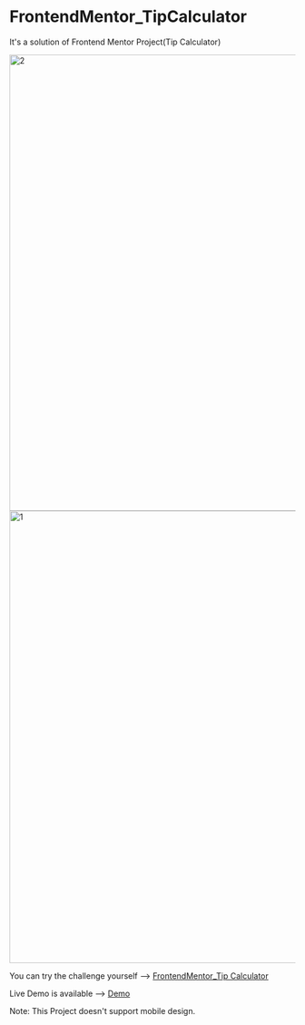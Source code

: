 # FrontendMentor_TipCalculator

It's a solution of Frontend Mentor Project(Tip Calculator)

<img width="804" alt="2" src="https://user-images.githubusercontent.com/111309350/224751114-ff5fb5f6-4094-457b-aed7-67e370e8ec21.png">

<img width="797" alt="1" src="https://user-images.githubusercontent.com/111309350/224751107-2ee3a4be-80d3-4273-aeb8-1d74a1922665.png">

You can try the challenge yourself --> [FrontendMentor_Tip Calculator](https://www.frontendmentor.io/challenges/tip-calculator-app-ugJNGbJUX)

Live Demo is available --> [Demo](https://www.frontendmentor.io/challenges/tip-calculator-app-ugJNGbJUX)

Note: This Project doesn't support mobile design.
